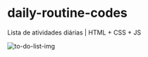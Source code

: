 # daily-routine-codes
Lista de atividades diárias | HTML + CSS + JS



![to-do-list-img](https://github.com/devjustino/daily-routine-codes/assets/106841967/c727a746-2ef0-459f-aaab-8fb90c9c4997)
